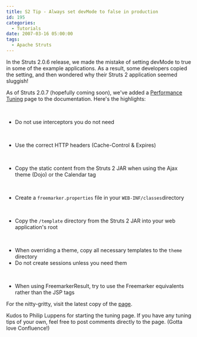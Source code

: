 ```yaml
---
title: S2 Tip - Always set devMode to false in production
id: 195
categories:
  - Tutorials
date: 2007-03-16 05:00:00
tags:
  - Apache Struts
---
```


In the Struts 2.0.6 release, we made the mistake of setting devMode to true in some of the example applications. As a result, some developers copied the setting, and then wondered why their Struts 2 application seemed sluggish!

As of Struts 2.0.7 (hopefully coming soon), we've added a [Performance Tuning](http://struts.apache.org/2.x/docs/performance-tuning.html) page to the documentation. Here's the highlights:

&nbsp;

*   Do not use interceptors you do not need
&nbsp;

&nbsp;

*   Use the correct HTTP headers (Cache-Control &amp; Expires)
&nbsp;

&nbsp;

*   Copy the static content from the Struts 2 JAR when using the Ajax theme (Dojo) or the Calendar tag
&nbsp;

&nbsp;

*   Create a `freemarker.properties` file in your `WEB-INF/classes`directory
&nbsp;

&nbsp;

*   Copy the `/template` directory from the Struts 2 JAR into your web application's root
&nbsp;

&nbsp;

*   When overriding a theme, copy all necessary templates to the `theme` directory
*   Do not create sessions unless you need them
&nbsp;

&nbsp;

*   When using FreemarkerResult, try to use the Freemarker equivalents rather than the JSP tags
&nbsp;

For the nitty-gritty, visit the latest copy of the [page](http://struts.apache.org/2.x/docs/performance-tuning.html).

Kudos to Philip Luppens for starting the tuning page. If you have any tuning tips of your own, feel free to post comments directly to the page. (Gotta love Confluence!)
